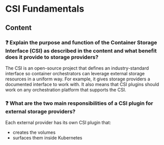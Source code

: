 # CSI Fundamentals

## Content

### ❓ Explain the purpose and function of the Container Storage Interface (CSI) as described in the content and what benefit does it provide to storage providers?
The CSI is an open-source project that defines an industry-standard interface so container orchestrators can leverage external storage resources in a uniform way. For example, it gives storage providers a documented interface to work with. It also means that CSI plugins should work on any orchestration platform that supports the CSI.

### ❓ What are the two main responsibilities of a CSI plugin for external storage providers?
Each external provider has its own CSI plugin that:

- creates the volumes
- surfaces them inside Kubernetes

